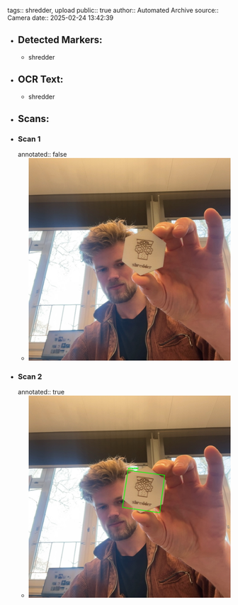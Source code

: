 tags:: shredder, upload
public:: true
author:: Automated Archive
source:: Camera
date:: 2025-02-24 13:42:39

- ## Detected Markers:
	- shredder
- ## OCR Text:
	- shredder
- ## Scans:
- ### Scan 1
  annotated:: false
	- ![./assets/scans/2025-02-24T13-42-39-6383.jpg](./assets/scans/2025-02-24T13-42-39-6383.jpg)
- ### Scan 2
  annotated:: true
	- ![./assets/scans/2025-02-24T13-42-39-6500.jpg](./assets/scans/2025-02-24T13-42-39-6500.jpg)
